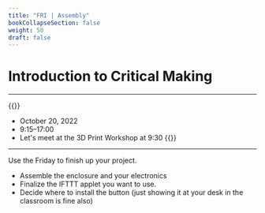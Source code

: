 ```yaml
---
title: "FRI | Assembly"
bookCollapseSection: false
weight: 50
draft: false
---
```


# Introduction to Critical Making

---

{{<hint info>}}
- October 20, 2022
- 9:15–17:00
- Let's meet at the 3D Print Workshop at 9:30
{{</hint>}}

---

Use the Friday to finish up your project.

- Assemble the enclosure and your electronics
- Finalize the IFTTT applet you want to use.
- Decide where to install the button (just showing it at your desk in the classroom is fine also)
